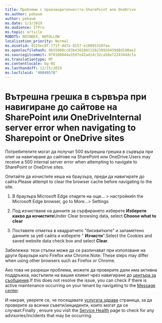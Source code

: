 ```yaml
---
title: Проблеми с производителността-SharePoint или OneDrive
ms.author: pebaum
author: pebaum
ms.date: 1/3/2019
ms.audience: ITPro
ms.topic: article
ROBOTS: NOINDEX, NOFOLLOW
localization_priority: Normal
ms.assetid: 9225ec0f-771f-4d7a-8157-e188953107aa
ms.openlocfilehash: 0b55008cc83b4302801150239926439d8d198ae2
ms.sourcegitcommit: 0f0186044a3597e42ad14c32ca58e7224344dcfa
ms.translationtype: MT
ms.contentlocale: bg-BG
ms.lasthandoff: 12/15/2019
ms.locfileid: "40049578"
---
```

# <a name="internal-server-error-when-navigating-to-sharepoint-or-onedrive-sites"></a><span data-ttu-id="6d152-102">Вътрешна грешка в сървъра при навигиране до сайтове на SharePoint или OneDrive</span><span class="sxs-lookup"><span data-stu-id="6d152-102">Internal server error when navigating to Sharepoint or OneDrive sites</span></span>

<span data-ttu-id="6d152-103">Потребителите могат да получат 500 вътрешна грешка в сървъра при опит за навигиране до сайтове на SharePoint или OneDrive.</span><span class="sxs-lookup"><span data-stu-id="6d152-103">Users may receive a 500 internal server error when attempting to navigate to SharePoint or OneDrive sites.</span></span> 

<span data-ttu-id="6d152-104">Опитайте да изчистите кеша на браузъра, преди да навигирате до сайта.</span><span class="sxs-lookup"><span data-stu-id="6d152-104">Please attempt to clear the browser cache before navigating to the site.</span></span>


1. <span data-ttu-id="6d152-105">В браузъра Microsoft Edge отидете на още... > настройки</span><span class="sxs-lookup"><span data-stu-id="6d152-105">In the Microsoft Edge browser, go to More...> Settings</span></span>

2. <span data-ttu-id="6d152-106">Под изчистване на данните за сърфирането изберете **Изберете какво да изчистите**</span><span class="sxs-lookup"><span data-stu-id="6d152-106">Under Clear browsing data, select **Choose what to clear**</span></span>

3. <span data-ttu-id="6d152-107">Поставете отметка в квадратчето "бисквитките" и запаметено данните за уеб сайта и изберете " **Изчисти**".</span><span class="sxs-lookup"><span data-stu-id="6d152-107">Select the Cookies and saved website data check box and select **Clear**.</span></span>

<span data-ttu-id="6d152-108">Забележка: тези стъпки може да се различават при използване на други браузъри като Firefox или Chrome.</span><span class="sxs-lookup"><span data-stu-id="6d152-108">Note: These steps may differ when using other browsers such as Firefox or Chrome.</span></span>

<span data-ttu-id="6d152-109">Ако това не разреши проблема, можете да проверите дали има активна поддръжка, настъпили на вашия клиент чрез навигиране до [центъра за съобщения](https://portal.office.com/adminportal/home#/MessageCenter).</span><span class="sxs-lookup"><span data-stu-id="6d152-109">If this does not resolve the issue, you can check if there is active maintenance occurring on your tenant by navigating to the [Message center](https://portal.office.com/adminportal/home#/MessageCenter).</span></span>

<span data-ttu-id="6d152-110">И накрая, уверете се, че посещавате [услугата здраве](https://portal.office.com/adminportal/home#/servicehealth) страница, за да проверите за всички съвети/инциденти, които могат да се случват.</span><span class="sxs-lookup"><span data-stu-id="6d152-110">Finally , ensure you visit the [Service Health](https://portal.office.com/adminportal/home#/servicehealth) page to check for any advisories/incidents that may be occurring.</span></span>

